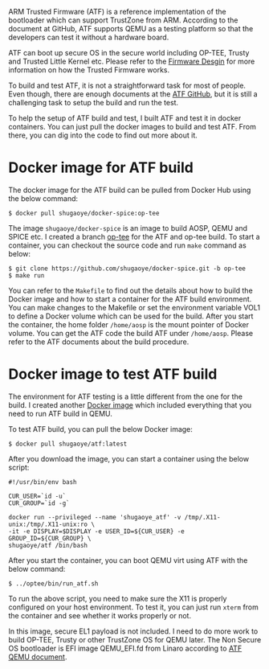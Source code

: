 ARM Trusted Firmware (ATF) is a reference implementation of the bootloader which can 
support TrustZone from ARM. According to the document at GitHub, ATF supports QEMU as
a testing platform so that the developers can test it without a hardware board.

ATF can boot up secure OS in the secure world including OP-TEE, Trusty and Trusted Little
Kernel etc. Please refer to the [Firmware Desgin](https://github.com/ARM-software/arm-trusted-firmware/docs/firmware-design.rst) for more information on how the Trusted Firmware works.

To build and test ATF, it is not a straightforward task for most of people. Even though, there are enough documents at the [ATF GitHub](https://github.com/ARM-software/arm-trusted-firmware), but it is still a challenging task to setup the build and run the test.

To help the setup of ATF build and test, I built ATF and test it in docker containers. You can just pull the docker images to build and test ATF. From there, you can dig into the code to find out more about it.

Docker image for ATF build
==========================
The docker image for the ATF build can be pulled from Docker Hub using the below command:

    $ docker pull shugaoye/docker-spice:op-tee

The image ``shugaoye/docker-spice`` is an image to build AOSP, QEMU and SPICE etc. I created 
a branch [op-tee](https://github.com/shugaoye/docker-spice/tree/op-tee) for the ATF and op-tee build. To start a container, you can checkout the source code
and run ``make`` command as below:

    $ git clone https://github.com/shugaoye/docker-spice.git -b op-tee
    $ make run

You can refer to the ``Makefile`` to find out the details about how to build the Docker image and
how to start a container for the ATF build environment. You can make changes to the Makefile
or set the environment variable VOL1 to define a Docker volume which can be used for the build.
After you start the container, the home folder ``/home/aosp`` is the mount pointer of Docker volume.
You can get the ATF code the build ATF under ``/home/aosp``. Please refer to the ATF documents about
the build procedure.

Docker image to test ATF build
==============================
The environment for ATF testing is a little different from the one for the build. I created another
[Docker image](https://hub.docker.com/r/shugaoye/atf/) which included everything that you need to run ATF build in QEMU.

To test ATF build, you can pull the below Docker image:

    $ docker pull shugaoye/atf:latest

After you download the image, you can start a container using the below script:

    #!/usr/bin/env bash

    CUR_USER=`id -u`
    CUR_GROUP=`id -g`

    docker run --privileged --name 'shugaoye_atf' -v /tmp/.X11-unix:/tmp/.X11-unix:ro \
    -it -e DISPLAY=$DISPLAY -e USER_ID=${CUR_USER} -e GROUP_ID=${CUR_GROUP} \
    shugaoye/atf /bin/bash

After you start the container, you can boot QEMU virt using ATF with the below
command:

    $ ../optee/bin/run_atf.sh

To run the above script, you need to make sure the X11 is properly configured on your host
environment. To test it, you can just run ``xterm`` from the container and see whether it 
works properly or not.

In this image, secure EL1 payload is not included. I need to do more work to build OP-TEE, 
Trusty or other TrustZone OS for QEMU later. The Non Secure OS bootloader is EFI image 
QEMU_EFI.fd from Linaro according to [ATF QEMU document](https://github.com/ARM-software/arm-trusted-firmware/blob/master/docs/plat/qemu.rst).
